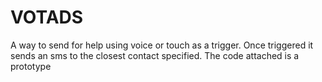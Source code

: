 # VOTADS

A way to send for help using voice or touch as a trigger. Once triggered it sends an sms to the closest contact specified.
The code attached is a prototype



